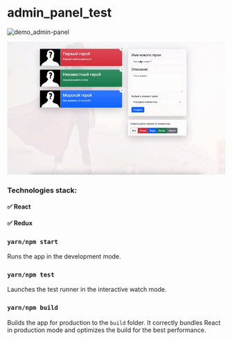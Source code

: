 # admin_panel_test
![demo_admin-panel](https://github.com/IhorAnDev/admin_panel_test/assets/34740123/df143423-f333-4a84-9376-759a077d769d)


![demo](demo/demo_admin-panel.gif)

### Technologies stack: 

#### ✅ React

#### ✅ Redux

### `yarn/npm start`

Runs the app in the development mode.

### `yarn/npm test`

Launches the test runner in the interactive watch mode.

### `yarn/npm build`

Builds the app for production to the `build` folder.
It correctly bundles React in production mode and optimizes the build for the best performance.

